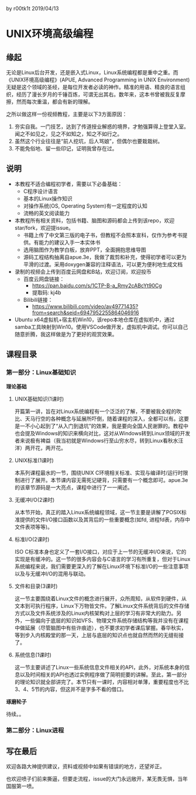 by r00tk1t 	2019/04/13

# UNIX环境高级编程

## 缘起

无论是Linux后台开发，还是嵌入式Linux，Linux系统编程都是重中之重。而《UNIX环境高级编程》(APUE, Advanced Programming in UNIX Environment)无疑是这个领域的圣经，是每位开发者必读的神作。精准的用语、精良的语言组织，经历了漫长岁月的千锤百炼，可谓无出其右。数年来，这本书曾被我反复摩擦，然而每次重温，都会有新的理解。

之所以做这样一份视频教程，主要是以下3方面原因：

1. 夯实自我。一门技艺，达到了传道授业解惑的境界，才勉强算得上登堂入室。闻之不如见之，见之不如知之，知之不如行之。
2. 虽然这个行业往往是“前人挖坑，后人骂娘”，但偶尔也要栽栽树。
3. 不能免俗地、留一些印记，证明我曾存在过。

## 说明

- 本教程不适合编程初学者，需要以下必备基础：
  - C程序设计语言
  - 基本的Linux操作知识
  - 对操作系统(OS, Operating System)有一定程度的认知
  - 流畅的英文阅读能力
- 本教程所有相关资料，包括书籍、脑图和源码都会上传到该repo，欢迎star/fork，欢迎提issue。
  - 书籍上传了中文第三版的电子书，但教程不会照本宣科，仅作为参考书提供。有能力的建议入手一本实体书
  - 选用脑图作为教学白板，放弃PPT，全面拥抱思维导图
  - 源码工程结构抽离自apue.3e，我做了裁剪和补充，使得初学者可以更为平滑的过渡。采用doxygen兼容的注释语法，可以更为便利地生成文档
- 录制的视频会上传到百度云网盘和B站，欢迎订阅，欢迎投币
  - 百度云网盘链接：
    - https://pan.baidu.com/s/1CTP-B-a_Rmy2cABcYt90Cg
    - 提取码: kj4b
  - Bilibili链接：
    - https://www.bilibili.com/video/av49771435?from=search&seid=6947952255864046916
- Ubuntu x64虚拟机+宿主机Win10，该repo本地仓库在虚拟机中，通过samba工具映射到Win10。使用VSCode做开发，虚拟机中调试。你可以自己随意折腾，我这样做是为了更好的观赏效果。

## 课程目录

### 第一部分：Linux基础知识

**理论基础**

1. UNIX基础知识(1课时)

   开篇第一讲，旨在对Linux系统编程有一个泛泛的了解，不要被我全程的吹比、天马行空的各种概念与延展所吓倒，随着课程的深入，全都可以有。这要是一不小心起到了“从入门到退坑”的效果，我是要向全国人民谢罪的。教程中也会提及Windows的知识来横向对比，这对从Windows转到Linux领域的开发者来说极有裨益（我当初就是Windows行至山穷水尽，转到Linux看秋水汪洋）两开花，两开花。

2. UNIX标准(1课时)

   本系列课程最水的一节，围绕UNIX C环境相关标准、实现与编译时/运行时限制进行了展开。本节课内容无需死记硬背，只需要有一个概念即可。apue.3e的该章节源码是一大亮点，课程中进行了一一阐述。

3. 无缓冲I/O(2课时)

   从本节开始，真正的踏入Linux系统编程领域，这一节主要是讲解了POSIX标准提供的文件I/O接口函数以及其背后的一些重要概念(如fd, 进程fd表，内存中文件表项等等)。

4. 标准I/O(2课时)

   ISO C标准本身也定义了一套I/O接口，对应于上一节的无缓冲I/O来说，它的实现是有缓冲的。这一节的很多内容会与C语言的学习有所重复，但对于Linux系统编程来说，我们需要更深入的了解在Linux环境下标准I/O的一些注意事项以及与无缓冲I/O的混用与联动。

5. 文件和目录(3课时)

   这一节主要围绕着Linux文件的概念进行展开，众所周知，从软件到硬件，从文本到可执行程序，Linux下万物皆文件。了解Linux文件系统背后的文件存储方式以及文件系统涉及的Linux内核架构对上层的学习有非常大的助力。另外，一些偏向于底层的知识如VFS、物理文件系统存储结构等我并没有在课程中做延展（尽管脑图中有些许痕迹），也不要求初学者课后掌握。春华秋实，等到步入内核殿堂的那一天，上层与底层的知识点也就自然而然的无缝衔接了。

6. 系统信息(1课时)

   这一节主要讲述了Linux一些系统信息文件相关的API，此外，对系统本身的信息以及时间相关的API也透过实例程序做了简明扼要的讲解。至此，第一部分的理论知识就全部讲完了。本节只有一课时，内容相对单薄，重要程度也不比3、4、5节的内容，但这并不是字多不看的借口。

**琢磨轮子**

待续。。

### 第二部分：Linux进程

## 写在最后

欢迎各路大神提供建议，资料或视频中如果有错误的地方，还望斧正。

也欢迎喷子们前来撕逼，但要走流程，issue的大门永远敞开，某无畏无惧，当年国服第一喷。


